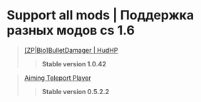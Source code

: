 # Support all mods | Поддержка разных модов cs 1.6


>[[ZP|Bio]BulletDamager | HudHP](http://amx-x.ru/viewtopic.php?f=12&t=36156#p286684 "Поддерживаемый ресурс")
>>**Stable version 1.0.42**

>[Aiming Teleport Player](http://amx-x.ru/viewtopic.php?f=11&t=35965#p285271 "Поддерживаемый ресурс")
>>**Stable version 0.5.2.2**
